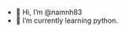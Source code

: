 - 👋 Hi, I’m @namnh83
- 🌱 I’m currently learning python.


<!---
namnh83/namnh83 is a ✨ special ✨ repository because its `README.md` (this file) appears on your GitHub profile.
You can click the Preview link to take a look at your changes.
--->
